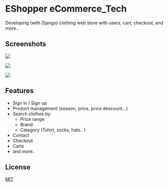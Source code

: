 
# EShopper eCommerce_Tech

Developing (with Django) clothing web store with users, cart, checkout, and more..








## Screenshots

![](https://i.postimg.cc/wM932MBY/Screenshot-1.jpg) 

![](https://i.postimg.cc/Kc51zP9G/Screenshot-2.jpg)

![](https://i.postimg.cc/d3n3xF7k/Screenshot-3.jpg)
## Features

- Sign in / Sign up
- Product management (season, price, price descount...)
- Search clothes by:
    - Price range
    - Brand
    - Category (Tshirt, socks, hats.. )
- Contact
- Checkout
- Carts
- and more..


## License

[MIT](https://choosealicense.com/licenses/mit/)

